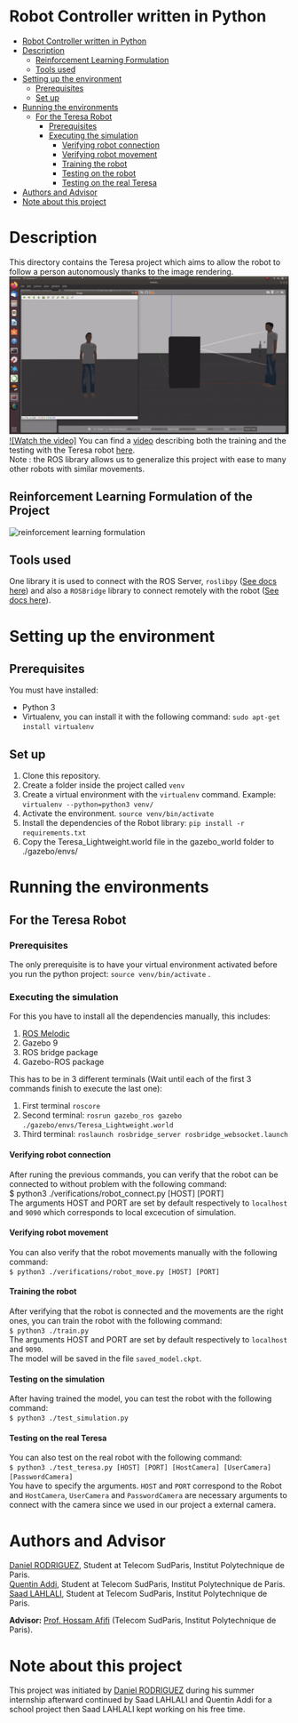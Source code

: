 # Robot Controller written in Python
- [Robot Controller written in Python](#robot-controller-written-in-python)
- [Description](#description)
  - [Reinforcement Learning Formulation](#reinforcement-learning-formulation)
  - [Tools used](#tools-used)
- [Setting up the environment](#setting-up-the-environment)
  - [Prerequisites](#prerequisites)
  - [Set up](#set-up)
- [Running the environments](#running-the-environments)
  - [For the Teresa Robot](#for-the-teresa-robot)
    - [Prerequisites](#prerequisites-1)
    - [Executing the simulation ](#executing-the-simulation)
      - [Verifying robot connection](#verifying-robot-connection)
      - [Verifying robot movement](#verifying-robot-movement)
      - [Training the robot ](#training-the-robot)
      - [Testing on the robot ](#testing-on-the-robot)
      - [Testing on the real Teresa ](#testing-on-the-real-teresa)
- [Authors and Advisor](#authors-and-advisor)
- [Note about this project](#note-about-this-project)

# Description
This directory contains the Teresa project which aims to allow the robot to follow a person autonomously thanks to the image rendering.<br /> 
![IMAGE ALT TEXT HERE](./images/Teresa_Robot_Movement.gif)
[![Watch the video]](https://www.youtube.com/watch?v=Qo_Pitp4Zk8&ab_channel=SaadLahlali)
You can find a [video](https://www.youtube.com/watch?v=Qo_Pitp4Zk8&ab_channel=SaadLahlali) describing both the training and the testing with the Teresa robot [here](https://www.youtube.com/watch?v=Qo_Pitp4Zk8&ab_channel=SaadLahlali).<br />
Note : the ROS library allows us to generalize this project with ease to many other robots with similar movements.

## Reinforcement Learning Formulation of the Project
 ![reinforcement learning formulation](https://github.com/saad2050lahlali/Teresa_Robot/blob/master/images/rl_map.png)

## Tools used
One library it is used to connect with the ROS Server, ```roslibpy``` ([See docs here](https://roslibpy.readthedocs.io/en/latest/reference/index.html)) and also a ```ROSBridge``` library to connect remotely with the robot ([See docs here](http://wiki.ros.org/rosbridge_suite#:~:text=At%20its%20core%2C%20rosbridge%20is,Author%3A%20Maintained%20by%20Jonathan%20Mace)).

# Setting up the environment
## Prerequisites
You must have installed:
- Python 3
- Virtualenv, you can install it with the following command: ```sudo apt-get install virtualenv```

## Set up
1) Clone this repository.
2) Create a folder inside the project called ```venv```
3) Create a virtual environment with the ```virtualenv``` command. Example: ```virtualenv --python=python3 venv/```
4) Activate the environment. ```source venv/bin/activate```
5) Install the dependencies of the Robot library: ```pip install -r requirements.txt```
6) Copy the Teresa_Lightweight.world file in the gazebo_world folder to ./gazebo/envs/

# Running the environments
## For the Teresa Robot
### Prerequisites
The only prerequisite is to have your virtual environment activated before you run the python project: ```source venv/bin/activate``` .

### Executing the simulation 
For this you have to install all the dependencies manually, this includes:
1) [ROS Melodic](http://wiki.ros.org/melodic/Installation/Ubuntu)
2) Gazebo 9
3) ROS bridge package
4) Gazebo-ROS package 
<p>

This has to be in 3 different terminals (Wait until each of the first 3 commands finish to execute the last one):
1) First terminal ```roscore```
2) Second terminal: ```rosrun gazebo_ros gazebo ./gazebo/envs/Teresa_Lightweight.world```
3) Third terminal: ```roslaunch rosbridge_server rosbridge_websocket.launch```

#### Verifying robot connection
After runing the previous commands, you can verify that the robot can be connected to without problem with the following command:<br />
$ python3 ./verifications/robot_connect.py [HOST] [PORT]<br />
The arguments HOST and PORT are set by default respectively to ```localhost``` and ```9090``` which corresponds to local excecution of simulation.

#### Verifying robot movement
You can also verify that the robot movements manually with the following command:<br />
```$ python3 ./verifications/robot_move.py [HOST] [PORT]```

#### Training the robot 
After verifying that the robot is connected and the movements are the right ones, you can train the robot with the following command:  
```$ python3 ./train.py```<br />
The arguments HOST and PORT are set by default respectively to ```localhost``` and ```9090```.<br />
The model will be saved in the file ```saved_model.ckpt```. 

#### Testing on the simulation
After having trained the model, you can test the robot with the following command:<br />
```$ python3 ./test_simulation.py```

#### Testing on the real Teresa
You can also test on the real robot with the following command:<br />
```$ python3 ./test_teresa.py [HOST] [PORT] [HostCamera] [UserCamera] [PasswordCamera]```<br />
You have to specify the arguments. ```HOST``` and ```PORT``` correspond to the Robot and ```HostCamera```, ```UserCamera``` and ```PasswordCamera``` are necessary arguments to connect with the camera since we used in our project a external camera.


# Authors and Advisor
[Daniel RODRIGUEZ](https://danielrs975.github.io), Student at Telecom SudParis, Institut Polytechnique de Paris.<br />
[Quentin Addi](https://www.linkedin.com/in/quentin-addi-12482b194/), Student at Telecom SudParis, Institut Polytechnique de Paris.<br />
[Saad LAHLALI](https://www.linkedin.com/in/saad-lahlali/), Student at Telecom SudParis, Institut Polytechnique de Paris.<br />

**Advisor:** [Prof. Hossam Afifi](http://www-public.int-evry.fr/~afifi/cvusnew.html) (Telecom SudParis, Institut Polytechnique de Paris).

# Note about this project
This project was initiated by [Daniel RODRIGUEZ](https://github.com/danielrs975/robot_controller) during his summer internship afterward continued by Saad LAHLALI and Quentin Addi for a school project then Saad LAHLALI kept working on his free time.
